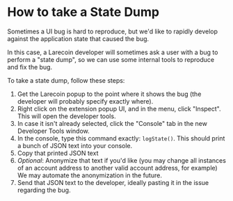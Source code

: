 # How to take a State Dump

Sometimes a UI bug is hard to reproduce, but we'd like to rapidly develop against the application state that caused the bug.

In this case, a Larecoin developer will sometimes ask a user with a bug to perform a "state dump", so we can use some internal tools to reproduce and fix the bug.

To take a state dump, follow these steps:

1. Get the Larecoin popup to the point where it shows the bug (the developer will probably specify exactly where).
2. Right click on the extension popup UI, and in the menu, click "Inspect". This will open the developer tools.
3. In case it isn't already selected, click the "Console" tab in the new Developer Tools window.
4. In the console, type this command exactly: `logState()`. This should print a bunch of JSON text into your console.
5. Copy that printed JSON text
6. *Optional*: Anonymize that text if you'd like (you may change all instances of an account address to another valid account address, for example) We may automate the anonymization in the future.
7. Send that JSON text to the developer, ideally pasting it in the issue regarding the bug.
